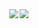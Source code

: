 <img align="left" src="https://github-readme-stats.vercel.app/api?username=SmaZone2020">
<img align="left" src="https://github-readme-stats.vercel.app/api/top-langs/?username=SmaZone2020">
